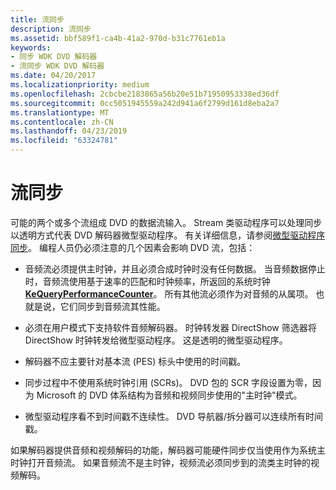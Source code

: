 ```yaml
---
title: 流同步
description: 流同步
ms.assetid: bbf589f1-ca4b-41a2-970d-b31c7761eb1a
keywords:
- 同步 WDK DVD 解码器
- 流同步 WDK DVD 解码器
ms.date: 04/20/2017
ms.localizationpriority: medium
ms.openlocfilehash: 2cbcbe2183865a56b20e51b71950953338ed36df
ms.sourcegitcommit: 0cc5051945559a242d941a6f2799d161d8eba2a7
ms.translationtype: MT
ms.contentlocale: zh-CN
ms.lasthandoff: 04/23/2019
ms.locfileid: "63324781"
---
```

# <a name="stream-synchronization"></a>流同步





可能的两个或多个流组成 DVD 的数据流输入。 Stream 类驱动程序可以处理同步以透明方式代表 DVD 解码器微型驱动程序。 有关详细信息，请参阅[微型驱动程序同步](minidriver-synchronization.md)。 编程人员仍必须注意的几个因素会影响 DVD 流，包括：

-   音频流必须提供主时钟，并且必须合成时钟时没有任何数据。 当音频数据停止时，音频流使用基于速率的匹配和时钟频率，所返回的系统时钟[ **KeQueryPerformanceCounter**](https://msdn.microsoft.com/library/windows/hardware/ff553053)。 所有其他流必须作为对音频的从属项。 也就是说，它们同步到音频流其性能。

-   必须在用户模式下支持软件音频解码器。 时钟转发器 DirectShow 筛选器将 DirectShow 时钟转发给微型驱动程序。 这是透明的微型驱动程序。

-   解码器不应主要针对基本流 (PES) 标头中使用的时间戳。

-   同步过程中不使用系统时钟引用 (SCRs)。 DVD 包的 SCR 字段设置为零，因为 Microsoft 的 DVD 体系结构为音频和视频同步使用的"主时钟"模式。

-   微型驱动程序看不到时间戳不连续性。 DVD 导航器/拆分器可以连续所有时间戳。

如果解码器提供音频和视频解码的功能，解码器可能硬件同步仅当使用作为系统主时钟打开音频流。 如果音频流不是主时钟，视频流必须同步到的流类主时钟的视频解码。

 

 




